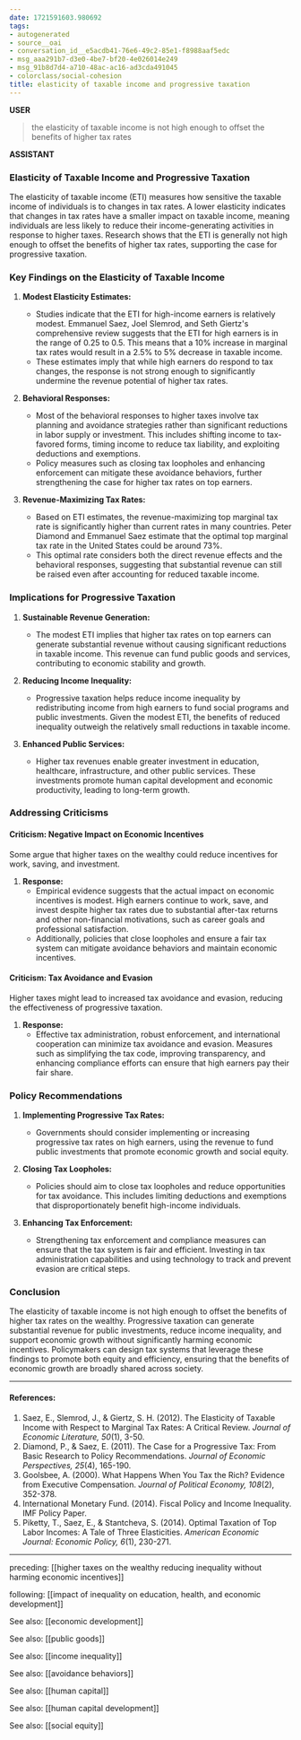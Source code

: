```yaml
---
date: 1721591603.980692
tags:
- autogenerated
- source__oai
- conversation_id__e5acdb41-76e6-49c2-85e1-f8988aaf5edc
- msg_aaa291b7-d3e0-4be7-bf20-4e026014e249
- msg_91b8d7d4-a710-48ac-ac16-ad3cda491045
- colorclass/social-cohesion
title: elasticity of taxable income and progressive taxation
---
```


**USER**

> the elasticity of taxable income is not high enough to offset the benefits of higher tax rates


**ASSISTANT**

### Elasticity of Taxable Income and Progressive Taxation

The elasticity of taxable income (ETI) measures how sensitive the taxable income of individuals is to changes in tax rates. A lower elasticity indicates that changes in tax rates have a smaller impact on taxable income, meaning individuals are less likely to reduce their income-generating activities in response to higher taxes. Research shows that the ETI is generally not high enough to offset the benefits of higher tax rates, supporting the case for progressive taxation.

### Key Findings on the Elasticity of Taxable Income

1. **Modest Elasticity Estimates:**
   - Studies indicate that the ETI for high-income earners is relatively modest. Emmanuel Saez, Joel Slemrod, and Seth Giertz's comprehensive review suggests that the ETI for high earners is in the range of 0.25 to 0.5. This means that a 10% increase in marginal tax rates would result in a 2.5% to 5% decrease in taxable income.
   - These estimates imply that while high earners do respond to tax changes, the response is not strong enough to significantly undermine the revenue potential of higher tax rates.

2. **Behavioral Responses:**
   - Most of the behavioral responses to higher taxes involve tax planning and avoidance strategies rather than significant reductions in labor supply or investment. This includes shifting income to tax-favored forms, timing income to reduce tax liability, and exploiting deductions and exemptions.
   - Policy measures such as closing tax loopholes and enhancing enforcement can mitigate these avoidance behaviors, further strengthening the case for higher tax rates on top earners.

3. **Revenue-Maximizing Tax Rates:**
   - Based on ETI estimates, the revenue-maximizing top marginal tax rate is significantly higher than current rates in many countries. Peter Diamond and Emmanuel Saez estimate that the optimal top marginal tax rate in the United States could be around 73%.
   - This optimal rate considers both the direct revenue effects and the behavioral responses, suggesting that substantial revenue can still be raised even after accounting for reduced taxable income.

### Implications for Progressive Taxation

1. **Sustainable Revenue Generation:**
   - The modest ETI implies that higher tax rates on top earners can generate substantial revenue without causing significant reductions in taxable income. This revenue can fund public goods and services, contributing to economic stability and growth.
   
2. **Reducing Income Inequality:**
   - Progressive taxation helps reduce income inequality by redistributing income from high earners to fund social programs and public investments. Given the modest ETI, the benefits of reduced inequality outweigh the relatively small reductions in taxable income.
   
3. **Enhanced Public Services:**
   - Higher tax revenues enable greater investment in education, healthcare, infrastructure, and other public services. These investments promote human capital development and economic productivity, leading to long-term growth.

### Addressing Criticisms

#### Criticism: Negative Impact on Economic Incentives

Some argue that higher taxes on the wealthy could reduce incentives for work, saving, and investment.

1. **Response:**
   - Empirical evidence suggests that the actual impact on economic incentives is modest. High earners continue to work, save, and invest despite higher tax rates due to substantial after-tax returns and other non-financial motivations, such as career goals and professional satisfaction.
   - Additionally, policies that close loopholes and ensure a fair tax system can mitigate avoidance behaviors and maintain economic incentives.

#### Criticism: Tax Avoidance and Evasion

Higher taxes might lead to increased tax avoidance and evasion, reducing the effectiveness of progressive taxation.

1. **Response:**
   - Effective tax administration, robust enforcement, and international cooperation can minimize tax avoidance and evasion. Measures such as simplifying the tax code, improving transparency, and enhancing compliance efforts can ensure that high earners pay their fair share.

### Policy Recommendations

1. **Implementing Progressive Tax Rates:**
   - Governments should consider implementing or increasing progressive tax rates on high earners, using the revenue to fund public investments that promote economic growth and social equity.
   
2. **Closing Tax Loopholes:**
   - Policies should aim to close tax loopholes and reduce opportunities for tax avoidance. This includes limiting deductions and exemptions that disproportionately benefit high-income individuals.
   
3. **Enhancing Tax Enforcement:**
   - Strengthening tax enforcement and compliance measures can ensure that the tax system is fair and efficient. Investing in tax administration capabilities and using technology to track and prevent evasion are critical steps.

### Conclusion

The elasticity of taxable income is not high enough to offset the benefits of higher tax rates on the wealthy. Progressive taxation can generate substantial revenue for public investments, reduce income inequality, and support economic growth without significantly harming economic incentives. Policymakers can design tax systems that leverage these findings to promote both equity and efficiency, ensuring that the benefits of economic growth are broadly shared across society.

---

#### References:

1. Saez, E., Slemrod, J., & Giertz, S. H. (2012). The Elasticity of Taxable Income with Respect to Marginal Tax Rates: A Critical Review. *Journal of Economic Literature, 50*(1), 3-50.
2. Diamond, P., & Saez, E. (2011). The Case for a Progressive Tax: From Basic Research to Policy Recommendations. *Journal of Economic Perspectives, 25*(4), 165-190.
3. Goolsbee, A. (2000). What Happens When You Tax the Rich? Evidence from Executive Compensation. *Journal of Political Economy, 108*(2), 352-378.
4. International Monetary Fund. (2014). Fiscal Policy and Income Inequality. IMF Policy Paper.
5. Piketty, T., Saez, E., & Stantcheva, S. (2014). Optimal Taxation of Top Labor Incomes: A Tale of Three Elasticities. *American Economic Journal: Economic Policy, 6*(1), 230-271.


---

preceding: [[higher taxes on the wealthy reducing inequality without harming economic incentives]]  


following: [[impact of inequality on education, health, and economic development]]

See also: [[economic development]]


See also: [[public goods]]


See also: [[income inequality]]


See also: [[avoidance behaviors]]


See also: [[human capital]]


See also: [[human capital development]]


See also: [[social equity]]